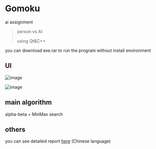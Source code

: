 # Gomoku
ai assignment

>person vs AI
>
>using Qt&C++ 

you can download exe.rar to run the program without install environment

## UI

![image](https://user-images.githubusercontent.com/58033867/125622077-5c787f3b-ea6c-4e4e-a665-009fa55ac030.png)

![image](https://user-images.githubusercontent.com/58033867/125622247-c3501fcf-d00d-4eab-aee3-ce4e8b8d956c.png)


## main algorithm

alpha-beta + MinMax search

## others
you can see detailed report [here](https://github.com/Iris-Song/Gomoku/blob/main/report.pdf) (Chinese language)

